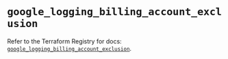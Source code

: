 # `google_logging_billing_account_exclusion`

Refer to the Terraform Registry for docs: [`google_logging_billing_account_exclusion`](https://registry.terraform.io/providers/hashicorp/google-beta/5.40.0/docs/resources/google_logging_billing_account_exclusion).
